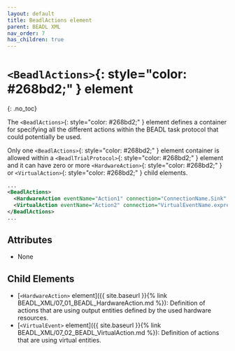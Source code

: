 ```yaml
---
layout: default
title: BeadlActions element
parent: BEADL XML
nav_order: 7
has_children: true
---
```

# `<BeadlActions>`{: style="color: #268bd2;" } element
{: .no_toc}

The `<BeadlActions>`{: style="color: #268bd2;" } element defines a container for specifying all the different actions within the BEADL task protocol that could potentially be used.

Only one `<BeadlActions>`{: style="color: #268bd2;" } element container is allowed within a `<BeadlTrialProtocol>`{: style="color: #268bd2;" } element and it can have zero or more `<HardwareAction>`{: style="color: #268bd2;" } or `<VirtualAction>`{: style="color: #268bd2;" } child elements.

```xml
...
<BeadlActions>
  <HardwareAction eventName="Action1" connection="ConnectionName.Sink" type="" comment="" />
  <VirtualAction eventName="Action2" connection="VirtualEventName.expression" type="" comment="" />
</BeadlActions>
...
```

## Attributes
- None

## Child Elements
- [`<HardwareAction>` element]({{ site.baseurl }}{% link BEADL_XML/07_01_BEADL_HardwareAction.md %}): Definition of actions that are using output entities defined by the used hardware resources.
- [`<VirtualEvent>` element]({{ site.baseurl }}{% link BEADL_XML/07_02_BEADL_VirtualAction.md %}): Definition of actions that are using virtual entities.